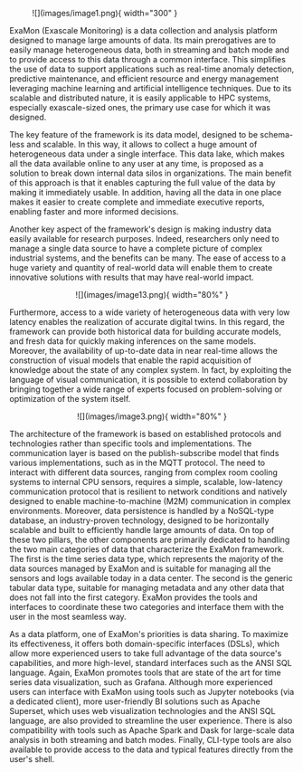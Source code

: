 <figure markdown>
  ![](images/image1.png){ width="300" }
</figure>

ExaMon (Exascale Monitoring) is a data collection and analysis platform designed to manage large amounts of data. Its main prerogatives are to easily manage heterogeneous data, both in streaming and batch mode and to provide access to this data through a common interface. This simplifies the use of data to support applications such as real-time anomaly detection, predictive maintenance, and efficient resource and energy management leveraging machine learning and artificial intelligence techniques. Due to its scalable and distributed nature, it is easily applicable to HPC systems, especially exascale-sized ones, the primary use case for which it was designed.

The key feature of the framework is its data model, designed to be schema-less and scalable. In this way, it allows to collect a huge amount of heterogeneous data under a single interface. This data lake, which makes all the data available online to any user at any time, is proposed as a solution to break down internal data silos in organizations. The main benefit of this approach is that it enables capturing the full value of the data by making it immediately usable. In addition, having all the data in one place makes it easier to create complete and immediate executive reports, enabling faster and more informed decisions.

Another key aspect of the framework's design is making industry data easily available for research purposes. Indeed, researchers only need to manage a single data source to have a complete picture of complex industrial systems, and the benefits can be many. The ease of access to a huge variety and quantity of real-world data will enable them to create innovative solutions with results that may have real-world impact.

<figure markdown align="center">
  ![](images/image13.png){ width="80%" }
</figure>

Furthermore, access to a wide variety of heterogeneous data with very low latency enables the realization of accurate digital twins. In this regard, the framework can provide both historical data for building accurate models, and fresh data for quickly making inferences on the same models. Moreover, the availability of up-to-date data in near real-time allows the construction of visual models that enable the rapid acquisition of knowledge about the state of any complex system. In fact, by exploiting the language of visual communication, it is possible to extend collaboration by bringing together a wide range of experts focused on problem-solving or optimization of the system itself.

<figure markdown align="center">
  ![](images/image3.png){ width="80%" }
</figure>

The architecture of the framework is based on established protocols and technologies rather than specific tools and implementations. The communication layer is based on the publish-subscribe model that finds various implementations, such as in the MQTT protocol. The need to interact with different data sources, ranging from complex room cooling systems to internal CPU sensors, requires a simple, scalable, low-latency communication protocol that is resilient to network conditions and natively designed to enable machine-to-machine (M2M) communication in complex environments. Moreover, data persistence is handled by a NoSQL-type database, an industry-proven technology, designed to be horizontally scalable and built to efficiently handle large amounts of data. On top of these two pillars, the other components are primarily dedicated to handling the two main categories of data that characterize the ExaMon framework. The first is the time series data type, which represents the majority of the data sources managed by ExaMon and is suitable for managing all the sensors and logs available today in a data center. The second is the generic tabular data type, suitable for managing metadata and any other data that does not fall into the first category. ExaMon provides the tools and interfaces to coordinate these two categories and interface them with the user in the most seamless way.

As a data platform, one of ExaMon's priorities is data sharing. To maximize its effectiveness, it offers both domain-specific interfaces (DSLs), which allow more experienced users to take full advantage of the data source's capabilities, and more high-level, standard interfaces such as the ANSI SQL language. Again, ExaMon promotes tools that are state of the art for time series data visualization, such as Grafana. Although more experienced users can interface with ExaMon using tools such as Jupyter notebooks (via a dedicated client), more user-friendly BI solutions such as Apache Superset, which uses web visualization technologies and the ANSI SQL language, are also provided to streamline the user experience. There is also compatibility with tools such as Apache Spark and Dask for large-scale data analysis in both streaming and batch modes. Finally, CLI-type tools are also available to provide access to the data and typical features directly from the user's shell.